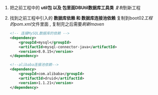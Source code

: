 
1. 把之前工程中的 **util包 以及 包里面DBUtil数据库工具类** *复制*到新工程    

2. 找到之前工程中引入的 **数据库依赖 和 数据库连接池依赖** 复制到boot02*工程的pom.xml*文件里面 , 复制完之后需要*刷新maven*
    ```xml
    <!-- 连接MySQL数据库的依赖 -->
    <dependency>
        <groupId>mysql</groupId>
        <artifactId>mysql-connector-java</artifactId>
        <version>8.0.15</version>
    </dependency>
    
    <!--alibaba连接池依赖-->
    <dependency>
        <groupId>com.alibaba</groupId>
        <artifactId>druid</artifactId>
        <version>1.1.21</version>
    </dependency>
    ```